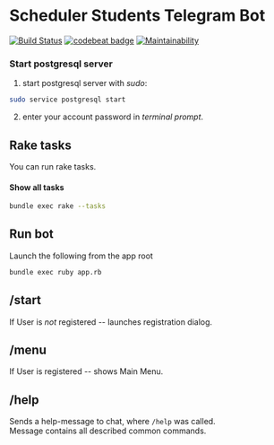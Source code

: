 # Scheduler Students Telegram Bot

[![Build Status](https://travis-ci.com/lstpsche/scheduler_students_bot.svg?branch=master)](https://travis-ci.com/lstpsche/scheduler_students_bot)
[![codebeat badge](https://codebeat.co/badges/0659ca62-2140-4227-b2d0-1a1fa01dac63)](https://codebeat.co/projects/github-com-lstpsche-scheduler_students_bot-master)
[![Maintainability](https://api.codeclimate.com/v1/badges/af8b273b834478392d80/maintainability)](https://codeclimate.com/github/lstpsche/scheduler_students_bot/maintainability)

### Start postgresql server

1) start postgresql server with <em>sudo</em>:
``` bash
sudo service postgresql start
```
2) enter your account password in <em>terminal prompt</em>.

## Rake tasks

You can run rake tasks.

#### Show all tasks
``` bash
bundle exec rake --tasks
```

## Run bot

Launch the following from the app root
``` bash
bundle exec ruby app.rb
```

## /start

If User is <em>not</em> registered -- launches registration dialog.

## /menu

If User is registered -- shows Main Menu.

## /help

Sends a help-message to chat, where `/help` was called. \
Message contains all described common commands.
